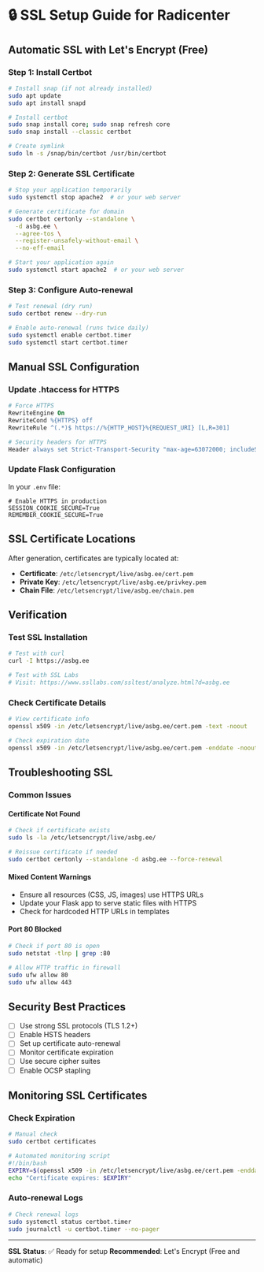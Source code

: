 # 🔒 SSL Setup Guide for Radicenter

## Automatic SSL with Let's Encrypt (Free)

### Step 1: Install Certbot
```bash
# Install snap (if not already installed)
sudo apt update
sudo apt install snapd

# Install certbot
sudo snap install core; sudo snap refresh core
sudo snap install --classic certbot

# Create symlink
sudo ln -s /snap/bin/certbot /usr/bin/certbot
```

### Step 2: Generate SSL Certificate
```bash
# Stop your application temporarily
sudo systemctl stop apache2  # or your web server

# Generate certificate for domain
sudo certbot certonly --standalone \
  -d asbg.ee \
  --agree-tos \
  --register-unsafely-without-email \
  --no-eff-email

# Start your application again
sudo systemctl start apache2  # or your web server
```

### Step 3: Configure Auto-renewal
```bash
# Test renewal (dry run)
sudo certbot renew --dry-run

# Enable auto-renewal (runs twice daily)
sudo systemctl enable certbot.timer
sudo systemctl start certbot.timer
```

## Manual SSL Configuration

### Update .htaccess for HTTPS
```apache
# Force HTTPS
RewriteEngine On
RewriteCond %{HTTPS} off
RewriteRule ^(.*)$ https://%{HTTP_HOST}%{REQUEST_URI} [L,R=301]

# Security headers for HTTPS
Header always set Strict-Transport-Security "max-age=63072000; includeSubDomains; preload"
```

### Update Flask Configuration
In your `.env` file:
```env
# Enable HTTPS in production
SESSION_COOKIE_SECURE=True
REMEMBER_COOKIE_SECURE=True
```

## SSL Certificate Locations

After generation, certificates are typically located at:
- **Certificate**: `/etc/letsencrypt/live/asbg.ee/cert.pem`
- **Private Key**: `/etc/letsencrypt/live/asbg.ee/privkey.pem`
- **Chain File**: `/etc/letsencrypt/live/asbg.ee/chain.pem`

## Verification

### Test SSL Installation
```bash
# Test with curl
curl -I https://asbg.ee

# Test with SSL Labs
# Visit: https://www.ssllabs.com/ssltest/analyze.html?d=asbg.ee
```

### Check Certificate Details
```bash
# View certificate info
openssl x509 -in /etc/letsencrypt/live/asbg.ee/cert.pem -text -noout

# Check expiration date
openssl x509 -in /etc/letsencrypt/live/asbg.ee/cert.pem -enddate -noout
```

## Troubleshooting SSL

### Common Issues

#### Certificate Not Found
```bash
# Check if certificate exists
sudo ls -la /etc/letsencrypt/live/asbg.ee/

# Reissue certificate if needed
sudo certbot certonly --standalone -d asbg.ee --force-renewal
```

#### Mixed Content Warnings
- Ensure all resources (CSS, JS, images) use HTTPS URLs
- Update your Flask app to serve static files with HTTPS
- Check for hardcoded HTTP URLs in templates

#### Port 80 Blocked
```bash
# Check if port 80 is open
sudo netstat -tlnp | grep :80

# Allow HTTP traffic in firewall
sudo ufw allow 80
sudo ufw allow 443
```

## Security Best Practices

- [ ] Use strong SSL protocols (TLS 1.2+)
- [ ] Enable HSTS headers
- [ ] Set up certificate auto-renewal
- [ ] Monitor certificate expiration
- [ ] Use secure cipher suites
- [ ] Enable OCSP stapling

## Monitoring SSL Certificates

### Check Expiration
```bash
# Manual check
sudo certbot certificates

# Automated monitoring script
#!/bin/bash
EXPIRY=$(openssl x509 -in /etc/letsencrypt/live/asbg.ee/cert.pem -enddate -noout | cut -d= -f2)
echo "Certificate expires: $EXPIRY"
```

### Auto-renewal Logs
```bash
# Check renewal logs
sudo systemctl status certbot.timer
sudo journalctl -u certbot.timer --no-pager
```

---

**SSL Status**: ✅ Ready for setup
**Recommended**: Let's Encrypt (Free and automatic)